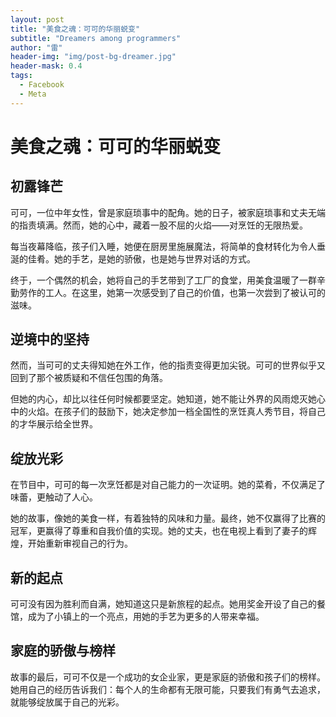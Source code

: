 ```yaml
---
layout: post
title: "美食之魂：可可的华丽蜕变"
subtitle: "Dreamers among programmers"
author: "雷"
header-img: "img/post-bg-dreamer.jpg"
header-mask: 0.4
tags:
  - Facebook
  - Meta
---
```


# 美食之魂：可可的华丽蜕变
## 初露锋芒
可可，一位中年女性，曾是家庭琐事中的配角。她的日子，被家庭琐事和丈夫无端的指责填满。然而，她的心中，藏着一股不屈的火焰——对烹饪的无限热爱。

每当夜幕降临，孩子们入睡，她便在厨房里施展魔法，将简单的食材转化为令人垂涎的佳肴。她的手艺，是她的骄傲，也是她与世界对话的方式。

终于，一个偶然的机会，她将自己的手艺带到了工厂的食堂，用美食温暖了一群辛勤劳作的工人。在这里，她第一次感受到了自己的价值，也第一次尝到了被认可的滋味。

## 逆境中的坚持
然而，当可可的丈夫得知她在外工作，他的指责变得更加尖锐。可可的世界似乎又回到了那个被质疑和不信任包围的角落。

但她的内心，却比以往任何时候都要坚定。她知道，她不能让外界的风雨熄灭她心中的火焰。在孩子们的鼓励下，她决定参加一档全国性的烹饪真人秀节目，将自己的才华展示给全世界。

## 绽放光彩
在节目中，可可的每一次烹饪都是对自己能力的一次证明。她的菜肴，不仅满足了味蕾，更触动了人心。

她的故事，像她的美食一样，有着独特的风味和力量。最终，她不仅赢得了比赛的冠军，更赢得了尊重和自我价值的实现。她的丈夫，也在电视上看到了妻子的辉煌，开始重新审视自己的行为。

## 新的起点
可可没有因为胜利而自满，她知道这只是新旅程的起点。她用奖金开设了自己的餐馆，成为了小镇上的一个亮点，用她的手艺为更多的人带来幸福。

## 家庭的骄傲与榜样
故事的最后，可可不仅是一个成功的女企业家，更是家庭的骄傲和孩子们的榜样。她用自己的经历告诉我们：每个人的生命都有无限可能，只要我们有勇气去追求，就能够绽放属于自己的光彩。
